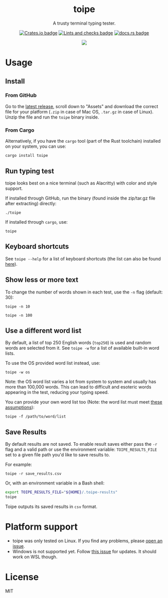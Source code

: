 <h1 align=center>
toipe
</h1>

<p align=center>
A trusty terminal typing tester.
</p>

<p align=center>
<a href="https://crates.io/crates/toipe"><img alt="Crates.io badge" src="https://img.shields.io/crates/v/toipe"></a>
<a href="https://github.com/Samyak2/toipe/actions/workflows/lints-and-checks.yml"><img src="https://github.com/Samyak2/toipe/actions/workflows/lints-and-checks.yml/badge.svg" alt="Lints and checks badge" /></a>
<a href="https://docs.rs/toipe/latest/toipe/"><img alt="docs.rs badge" src="https://img.shields.io/docsrs/toipe"></a>
</p>

<p align=center>
<img src=https://raw.githubusercontent.com/Samyak2/toipe/main/images/toipe.gif>
</p>

# Usage

## Install

### From GitHub

Go to the [latest release](https://github.com/Samyak2/toipe/releases/latest), scroll down to "Assets" and download the correct file for your platform (`.zip` in case of Mac OS, `.tar.gz` in case of Linux). Unzip the file and run the `toipe` binary inside.

### From Cargo

Alternatively, if you have the `cargo` tool (part of the Rust toolchain) installed on your system, you can use:

```
cargo install toipe
```

## Run typing test

toipe looks best on a nice terminal (such as Alacritty) with color and style support.

If installed through GitHub, run the binary (found inside the zip/tar.gz file after extracting) directly:
```
./toipe
```

If installed through `cargo`, use:
```
toipe
```

## Keyboard shortcuts

See `toipe --help` for a list of keyboard shortcuts (the list can also be found [here](https://github.com/Samyak2/toipe/blob/main/src/config.rs#L10)).

## Show less or more text

To change the number of words shown in each test, use the `-n` flag (default: 30):

```
toipe -n 10
```

```
toipe -n 100
```

## Use a different word list

By default, a list of top 250 English words (`top250`) is used and random words are selected from it. See `toipe -w` for a list of available built-in word lists.

To use the OS provided word list instead, use:
```
toipe -w os
```
Note: the OS word list varies a lot from system to system and usually has more than 100,000 words. This can lead to difficult and esoteric words appearing in the test, reducing your typing speed.

You can provide your own word list too (Note: the word list must meet [these assumptions](https://docs.rs/toipe/latest/toipe/textgen/struct.RawWordSelector.html#assumptions)):
```
toipe -f /path/to/word/list
```

## Save Results

By default results are not saved. To enable result saves either pass the `-r` flag and a valid path or use the environment variable: `TOIPE_RESULTS_FILE` set to a given file path you'd like to save results to.

For example:

```
toipe -r save_results.csv
```

Or, with an environment variable in a Bash shell:

```bash
export TOIPE_RESULTS_FILE="${HOME}/.toipe-results"
toipe
```

Toipe outputs its saved results in `csv` format.

# Platform support

- toipe was only tested on Linux. If you find any problems, please [open an issue](https://github.com/Samyak2/toipe/issues).
- Windows is not supported yet. Follow [this issue](https://github.com/Samyak2/toipe/issues/14) for updates. It should work on WSL though.

# License

MIT
